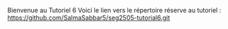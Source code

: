 
Bienvenue au Tutoriel 6 
Voici le lien vers le répertoire réserve au tutoriel :
 https://github.com/SalmaSabbar5/seg2505-tutorial6.git

